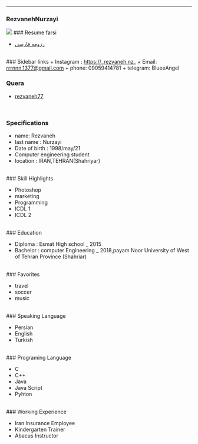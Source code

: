 ---
### RezvanehNurzayi
<img src="https://camo.githubusercontent.com/5b655bb487f7f4dda535c48939ff3ec2affcdbd456194763dd91487e254b4f98/687474703a2f2f7331352e7069636f66696c652e636f6d2f66696c652f383430393832353231382f4d59584a5f32303230313030333030303233323239325f736176652e6a7067">
### Resume farsi


+ [رزومه فارسی](/resume-fa)

<br>
### Sidebar links
+ Instagram : <a href="https://instagram.com/_rezvaneh.nz_?igshid=ec71hpahsz5q">https://_rezvaneh.nz_</a>
+ Email: <a href="https://mail.google.com/mail/u/0/?tab=rm&ogbl">rrrnnn.1377@gmail.com</a>
+ phone: 09059414781
+ telegram: <a herf="https://t.me/BlueeAngel">BlueeAngel</a>
<br>

### Quera


+ <a href="https://quera.ir/profile/rezvaneh77">rezvaneh77
</a>

<br>

### Specifications


+ name: Rezvaneh
+ last name : Nurzayi
+ Date of birth : 1998/may/21
+ Computer engineering student
+ location : IRAN,TEHRAN(Shahriyar)

<br>
### Skill Highlights

+ Photoshop
+ marketing
+ Programming
+ ICDL 1
+ ICDL 2

<br>
### Education


+ Diploma : Esmat High school
_ 2015
+ Bachelor : computer Engineering
_ 2018,payam Noor University of West of Tehran Province (Shahriar)

<br>
### Favorites


+ travel
+ soccer
+ music

<br>
### Speaking Language


+ Persian
+ English
+ Turkish

<br>
### Programing Language


+ C
+ C++
+ Java
+ Java Script
+ Pyhton

<br>
### Working Experience


+ Iran Insurance Employee
+ Kindergarten Trainer
+ Abacus Instructor



